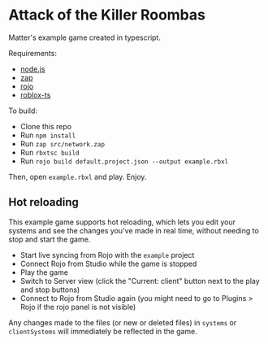 # Attack of the Killer Roombas
Matter's example game created in typescript.

Requirements:
- [node.js](https://nodejs.org/)
- [zap](https://zap.redblox.dev/) 
- [rojo](https://rojo.space/)
- [roblox-ts](https://roblox-ts.com/)

To build:
- Clone this repo
- Run `npm install`
- Run `zap src/network.zap `
- Run `rbxtsc build`
- Run `rojo build default.project.json --output example.rbxl`

Then, open `example.rbxl` and play. Enjoy.

## Hot reloading

This example game supports hot reloading, which lets you edit your systems and see the changes you've made in real time,
without needing to stop and start the game.

- Start live syncing from Rojo with the `example` project
- Connect Rojo from Studio while the game is stopped
- Play the game
- Switch to Server view (click the "Current: client" button next to the play and stop buttons)
- Connect to Rojo from Studio again (you might need to go to Plugins > Rojo if the rojo panel is not visible)

Any changes made to the files (or new or deleted files) in `systems` or `clientSystems` will immediately be reflected
in the game.
